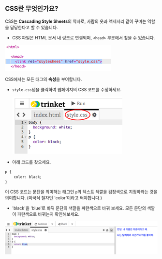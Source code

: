 ## CSS란 무엇인가요?

CSS는 **Cascading Style Sheets**의 약자로, 사람의 옷과 액세서리 같이 꾸미는 역할을 담당한다고 할 수 있습니다.

+ CSS 파일은 HTML 문서 내 링크로 연결되며, `<head>` 부분에서 찾을 수 있습니다.

![스크린샷](images/birthday-css-link.png)

CSS에서는 모든 태그의 **속성**을 부여합니다.

+ `style.css`탭을 클릭하여 웹페이지의 CSS 코드를 수정하세요.
    
    ![스크린샷](images/birthday-css-tab.png)

+ 아래 코드를 찾으세요.

```html
p {
    color: black;
}
```

이 CSS 코드는 문단을 의미하는 태그인 `p`의 텍스트 색깔을 검정색으로 지정하라는 것을 의미합니다. (미국식 철자인 'color'이라고 써야합니다.)

+ 'black'을 'blue'로 바꿔 문단의 색깔을 파란색으로 바꿔 보세요. 모든 문단의 색깔이 파란색으로 바뀌는지 확인해보세요.

![스크린샷](images/birthday-edit-css.png)
